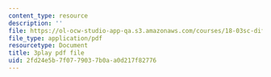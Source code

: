 ```yaml
---
content_type: resource
description: ''
file: https://ol-ocw-studio-app-qa.s3.amazonaws.com/courses/18-03sc-differential-equations-fall-2011/2fd24e5b7f0779037b0aa0d217f82776_MdzfsfBNJIw.pdf
file_type: application/pdf
resourcetype: Document
title: 3play pdf file
uid: 2fd24e5b-7f07-7903-7b0a-a0d217f82776
---
```

